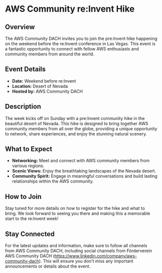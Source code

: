 # AWS Community re:Invent Hike

## Overview
The AWS Community DACH invites you to join the pre:Invent hike happening on the weekend before the re:Invent conference in Las Vegas. This event is a fantastic opportunity to connect with fellow AWS enthusiasts and community members from around the world.

## Event Details
- **Date:** Weekend before re:Invent
- **Location:** Desert of Nevada
- **Hosted by:** AWS Community DACH

## Description
The week kicks off on Sunday with a pre:Invent community hike in the beautiful desert of Nevada. This hike is designed to bring together AWS community members from all over the globe, providing a unique opportunity to network, share experiences, and enjoy the stunning natural scenery.

## What to Expect
- **Networking:** Meet and connect with AWS community members from various regions.
- **Scenic Views:** Enjoy the breathtaking landscapes of the Nevada desert.
- **Community Spirit:** Engage in meaningful conversations and build lasting relationships within the AWS community.

## How to Join
Stay tuned for more details on how to register for the hike and what to bring. We look forward to seeing you there and making this a memorable start to the re:Invent week!

## Stay Connected
For the latest updates and information, make sure to follow all channels from AWS Community DACH, including social channels from Förderverein AWS Community DACH (https://www.linkedin.com/company/aws-community-dach). This will ensure you don't miss any important announcements or details about the event.

